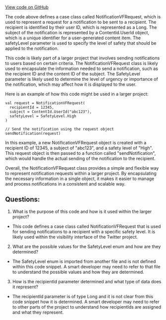 [View code on GitHub](https://github.com/misbahsy/the-algorithm/visibilitylib/src/main/scala/com/twitter/visibility/interfaces/notifications/NotificationVFRequest.scala)

The code above defines a case class called NotificationVFRequest, which is used to represent a request for a notification to be sent to a recipient. The recipient is identified by their user ID, which is represented as a Long. The subject of the notification is represented by a ContentId.UserId object, which is a unique identifier for a user-generated content item. The safetyLevel parameter is used to specify the level of safety that should be applied to the notification.

This code is likely part of a larger project that involves sending notifications to users based on certain criteria. The NotificationVFRequest class is likely used to encapsulate the information needed to send a notification, such as the recipient ID and the content ID of the subject. The SafetyLevel parameter is likely used to determine the level of urgency or importance of the notification, which may affect how it is displayed to the user.

Here is an example of how this code might be used in a larger project:

```
val request = NotificationVFRequest(
  recipientId = 12345,
  subject = ContentId.UserId("abc123"),
  safetyLevel = SafetyLevel.High
)

// Send the notification using the request object
sendNotification(request)
```

In this example, a new NotificationVFRequest object is created with a recipient ID of 12345, a subject of "abc123", and a safety level of "High". This request object is then passed to a function called "sendNotification", which would handle the actual sending of the notification to the recipient.

Overall, the NotificationVFRequest class provides a simple and flexible way to represent notification requests within a larger project. By encapsulating the necessary information in a single object, it makes it easier to manage and process notifications in a consistent and scalable way.
## Questions: 
 1. What is the purpose of this code and how is it used within the larger project? 
- This code defines a case class called NotificationVFRequest that is used for sending notifications to a recipient with a specific safety level. It is likely used within the visibility interface of the Twitter project.

2. What are the possible values for the SafetyLevel enum and how are they determined? 
- The SafetyLevel enum is imported from another file and is not defined within this code snippet. A smart developer may need to refer to that file to understand the possible values and how they are determined.

3. How is the recipientId parameter determined and what type of data does it represent? 
- The recipientId parameter is of type Long and it is not clear from this code snippet how it is determined. A smart developer may need to refer to other parts of the project to understand how recipientIds are assigned and what they represent.